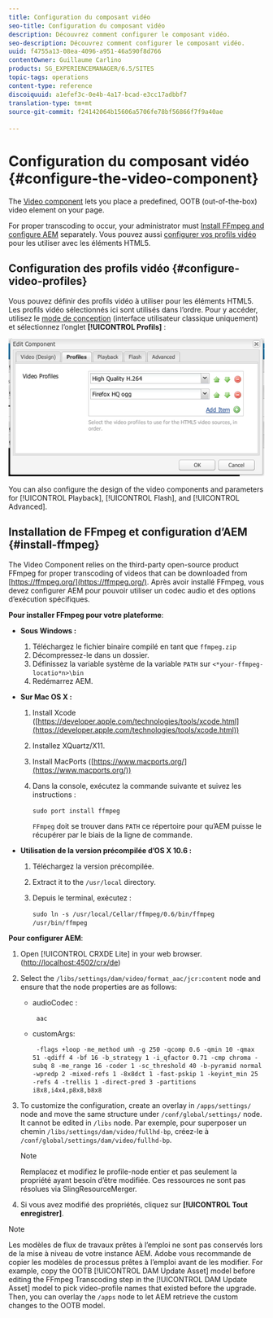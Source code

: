 ```yaml
---
title: Configuration du composant vidéo
seo-title: Configuration du composant vidéo
description: Découvrez comment configurer le composant vidéo.
seo-description: Découvrez comment configurer le composant vidéo.
uuid: f4755a13-08ea-4096-a951-46a590f8d766
contentOwner: Guillaume Carlino
products: SG_EXPERIENCEMANAGER/6.5/SITES
topic-tags: operations
content-type: reference
discoiquuid: a1efef3c-0e4b-4a17-bcad-e3cc17adbbf7
translation-type: tm+mt
source-git-commit: f24142064b15606a5706fe78bf56866f7f9a40ae

---
```



# Configuration du composant vidéo {#configure-the-video-component}

The [Video component](/help/sites-authoring/default-components-foundation.md#video) lets you place a predefined, OOTB (out-of-the-box) video element on your page.

For proper transcoding to occur, your administrator must [Install FFmpeg and configure AEM](#install-ffmpeg) separately. Vous pouvez aussi [configurer vos profils vidéo](#configure-video-profiles) pour les utiliser avec les éléments HTML5.

## Configuration des profils vidéo {#configure-video-profiles}

Vous pouvez définir des profils vidéo à utiliser pour les éléments HTML5. Les profils vidéo sélectionnés ici sont utilisés dans l’ordre. Pour y accéder, utilisez le [mode de conception](/help/sites-authoring/default-components-designmode.md) (interface utilisateur classique uniquement) et sélectionnez l’onglet **[!UICONTROL Profils]** :

![chlimage_1-317](assets/chlimage_1-317.png)

You can also configure the design of the video components and parameters for [!UICONTROL Playback], [!UICONTROL Flash], and [!UICONTROL Advanced].

## Installation de FFmpeg et configuration d’AEM {#install-ffmpeg}

The Video Component relies on the third-party open-source product FFmpeg for proper transcoding of videos that can be downloaded from [https://ffmpeg.org/](https://ffmpeg.org/). Après avoir installé FFmpeg, vous devez configurer AEM pour pouvoir utiliser un codec audio et des options d’exécution spécifiques.

**Pour installer FFmpeg pour votre plateforme**:

* **Sous Windows :**

   1. Téléchargez le fichier binaire compilé en tant que `ffmpeg.zip`
   1. Décompressez-le dans un dossier.
   1. Définissez la variable  système  de la variable `PATH` sur `<*your-ffmpeg-locatio*n>\bin`
   1. Redémarrez AEM.

* **Sur Mac OS X :**

   1. Install Xcode ([https://developer.apple.com/technologies/tools/xcode.html](https://developer.apple.com/technologies/tools/xcode.html))
   1. Installez XQuartz/X11.
   1. Install MacPorts ([https://www.macports.org/](https://www.macports.org/))
   1. Dans la console, exécutez la commande suivante et suivez les instructions :

      `sudo port install ffmpeg`

      `FFmpeg` doit se trouver dans `PATH` ce répertoire pour qu’AEM puisse le récupérer par le biais de la ligne de commande.

* **Utilisation de la version précompilée d’OS X 10.6 :**

   1. Téléchargez la version précompilée.
   1. Extract it to the `/usr/local` directory.
   1. Depuis le terminal, exécutez :

      `sudo ln -s /usr/local/Cellar/ffmpeg/0.6/bin/ffmpeg /usr/bin/ffmpeg`

**Pour configurer AEM**:

1. Open [!UICONTROL CRXDE Lite] in your web browser. ([http://localhost:4502/crx/de](http://localhost:4502/crx/de))
1. Select the `/libs/settings/dam/video/format_aac/jcr:content` node and ensure that the node properties are as follows:

   * audioCodec :

      ```
       aac
      ```

   * customArgs:

      ```
       -flags +loop -me_method umh -g 250 -qcomp 0.6 -qmin 10 -qmax 51 -qdiff 4 -bf 16 -b_strategy 1 -i_qfactor 0.71 -cmp chroma -subq 8 -me_range 16 -coder 1 -sc_threshold 40 -b-pyramid normal -wpredp 2 -mixed-refs 1 -8x8dct 1 -fast-pskip 1 -keyint_min 25 -refs 4 -trellis 1 -direct-pred 3 -partitions i8x8,i4x4,p8x8,b8x8
      ```

1. To customize the configuration, create an overlay in `/apps/settings/` node and move the same structure under `/conf/global/settings/` node. It cannot be edited in `/libs` node. Par exemple, pour superposer un chemin `/libs/settings/dam/video/fullhd-bp`, créez-le à `/conf/global/settings/dam/video/fullhd-bp`.

   >[!NOTE]
   >
   >Remplacez et modifiez le profile-node entier et pas seulement la propriété ayant besoin d’être modifiée. Ces ressources ne sont pas résolues via SlingResourceMerger.

1. Si vous avez modifié des propriétés, cliquez sur **[!UICONTROL Tout enregistrer]**.

>[!NOTE]
>
>Les modèles de flux de travaux prêtes à l’emploi ne sont pas conservés lors de la mise à niveau de votre instance AEM. Adobe vous recommande de copier les modèles de processus prêtes à l’emploi avant de les modifier. For example, copy the OOTB [!UICONTROL DAM Update Asset] model before editing the FFmpeg Transcoding step in the [!UICONTROL DAM Update Asset] model to pick video-profile names that existed before the upgrade. Then, you can overlay the `/apps` node to let AEM retrieve the custom changes to the OOTB model.

